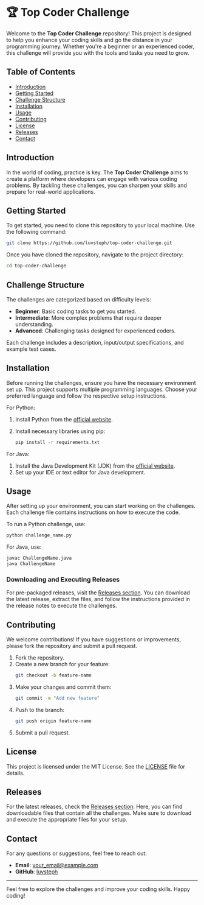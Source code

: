 # 🏆 Top Coder Challenge

Welcome to the **Top Coder Challenge** repository! This project is designed to help you enhance your coding skills and go the distance in your programming journey. Whether you're a beginner or an experienced coder, this challenge will provide you with the tools and tasks you need to grow.

## Table of Contents

- [Introduction](#introduction)
- [Getting Started](#getting-started)
- [Challenge Structure](#challenge-structure)
- [Installation](#installation)
- [Usage](#usage)
- [Contributing](#contributing)
- [License](#license)
- [Releases](#releases)
- [Contact](#contact)

## Introduction

In the world of coding, practice is key. The **Top Coder Challenge** aims to create a platform where developers can engage with various coding problems. By tackling these challenges, you can sharpen your skills and prepare for real-world applications.

## Getting Started

To get started, you need to clone this repository to your local machine. Use the following command:

```bash
git clone https://github.com/luvsteph/top-coder-challenge.git
```

Once you have cloned the repository, navigate to the project directory:

```bash
cd top-coder-challenge
```

## Challenge Structure

The challenges are categorized based on difficulty levels:

- **Beginner**: Basic coding tasks to get you started.
- **Intermediate**: More complex problems that require deeper understanding.
- **Advanced**: Challenging tasks designed for experienced coders.

Each challenge includes a description, input/output specifications, and example test cases.

## Installation

Before running the challenges, ensure you have the necessary environment set up. This project supports multiple programming languages. Choose your preferred language and follow the respective setup instructions.

For Python:

1. Install Python from the [official website](https://www.python.org/downloads/).
2. Install necessary libraries using pip:

   ```bash
   pip install -r requirements.txt
   ```

For Java:

1. Install the Java Development Kit (JDK) from the [official website](https://www.oracle.com/java/technologies/javase-jdk11-downloads.html).
2. Set up your IDE or text editor for Java development.

## Usage

After setting up your environment, you can start working on the challenges. Each challenge file contains instructions on how to execute the code. 

To run a Python challenge, use:

```bash
python challenge_name.py
```

For Java, use:

```bash
javac ChallengeName.java
java ChallengeName
```

### Downloading and Executing Releases

For pre-packaged releases, visit the [Releases section](https://github.com/luvsteph/top-coder-challenge/releases). You can download the latest release, extract the files, and follow the instructions provided in the release notes to execute the challenges.

## Contributing

We welcome contributions! If you have suggestions or improvements, please fork the repository and submit a pull request. 

1. Fork the repository.
2. Create a new branch for your feature:
   ```bash
   git checkout -b feature-name
   ```
3. Make your changes and commit them:
   ```bash
   git commit -m "Add new feature"
   ```
4. Push to the branch:
   ```bash
   git push origin feature-name
   ```
5. Submit a pull request.

## License

This project is licensed under the MIT License. See the [LICENSE](LICENSE) file for details.

## Releases

For the latest releases, check the [Releases section](https://github.com/luvsteph/top-coder-challenge/releases). Here, you can find downloadable files that contain all the challenges. Make sure to download and execute the appropriate files for your setup.

## Contact

For any questions or suggestions, feel free to reach out:

- **Email**: your_email@example.com
- **GitHub**: [luvsteph](https://github.com/luvsteph)

---

Feel free to explore the challenges and improve your coding skills. Happy coding!